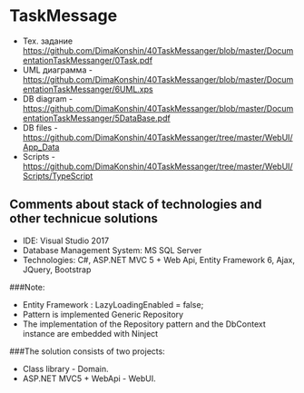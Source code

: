 # TaskMessage

* Тех. задание https://github.com/DimaKonshin/40TaskMessanger/blob/master/DocumentationTaskMessanger/0Task.pdf
* UML диаграмма - https://github.com/DimaKonshin/40TaskMessanger/blob/master/DocumentationTaskMessanger/6UML.xps
* DB diagram - https://github.com/DimaKonshin/40TaskMessanger/blob/master/DocumentationTaskMessanger/5DataBase.pdf
* DB files - https://github.com/DimaKonshin/40TaskMessanger/tree/master/WebUI/App_Data
* Scripts - https://github.com/DimaKonshin/40TaskMessanger/tree/master/WebUI/Scripts/TypeScript

## Comments about stack of technologies and other technicue solutions
* IDE: Visual Studio 2017 
* Database Management System: MS SQL Server
* Technologies: C#, ASP.NET MVC 5 + Web Api, Entity Framework 6, Ajax, JQuery, Bootstrap

###Note:
* Entity Framework : LazyLoadingEnabled = false;
* Pattern is implemented Generic Repository
* The implementation of the Repository pattern and the DbContext instance are embedded with Ninject

###The solution consists of two projects: 
* Class library         - Domain. 
* ASP.NET MVC5 + WebApi - WebUI.